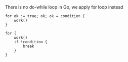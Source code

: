There is no do-while loop in Go, we apply for loop instead
```
for ok := true; ok; ok = condition {
	work()
}
```

```
for {
	work()
	if !condition {
		break
	}
}
```
